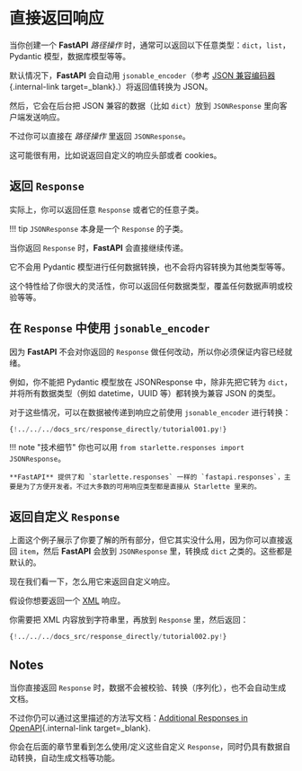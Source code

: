 # 直接返回响应 

当你创建一个 **FastAPI** *路径操作* 时，通常可以返回以下任意类型：`dict`，`list`，Pydantic 模型，数据库模型等等。

默认情况下，**FastAPI** 会自动用 `jsonable_encoder`（参考 [JSON 兼容编码器](../tutorial/encoder.md){.internal-link target=_blank}.）将返回值转换为 JSON。

然后，它会在后台把 JSON 兼容的数据（比如 `dict`）放到 `JSONResponse` 里向客户端发送响应。

不过你可以直接在 *路径操作* 里返回 `JSONResponse`。

这可能很有用，比如说返回自定义的响应头部或者 cookies。

## 返回 `Response`

实际上，你可以返回任意 `Response` 或者它的任意子类。

!!! tip
    `JSONResponse` 本身是一个 `Response` 的子类。

当你返回 `Response` 时，**FastAPI** 会直接继续传递。

它不会用 Pydantic 模型进行任何数据转换，也不会将内容转换为其他类型等等。

这个特性给了你很大的灵活性，你可以返回任何数据类型，覆盖任何数据声明或校验等等。

## 在 `Response` 中使用 `jsonable_encoder`

因为 **FastAPI** 不会对你返回的 `Response` 做任何改动，所以你必须保证内容已经就绪。

例如，你不能把 Pydantic 模型放在 JSONResponse 中，除非先把它转为 `dict`，并将所有数据类型（例如 datetime，UUID 等）都转换为兼容 JSON 的类型。

对于这些情况，可以在数据被传递到响应之前使用 `jsonable_encoder` 进行转换：


```Python hl_lines="6 7  21 22"
{!../../../docs_src/response_directly/tutorial001.py!}
```

!!! note "技术细节"
	你也可以用 `from starlette.responses import JSONResponse`。

    **FastAPI** 提供了和 `starlette.responses` 一样的 `fastapi.responses`，主要是为了方便开发者。不过大多数的可用响应类型都是直接从 Starlette 里来的。

## 返回自定义 `Response`

上面这个例子展示了你要了解的所有部分，但它其实没什么用，因为你可以直接返回 `item`，然后 **FastAPI** 会放到 `JSONResponse` 里，转换成 `dict` 之类的。这些都是默认的。

现在我们看一下，怎么用它来返回自定义响应。

假设你想要返回一个 <a href="https://en.wikipedia.org/wiki/XML" class="external-link" target="_blank">XML</a> 响应。

你需要把 XML 内容放到字符串里，再放到 `Response` 里，然后返回：

```Python hl_lines="1  18"
{!../../../docs_src/response_directly/tutorial002.py!}
```

## Notes

当你直接返回 `Response` 时，数据不会被校验、转换（序列化），也不会自动生成文档。

不过你仍可以通过这里描述的方法写文档：[Additional Responses in OpenAPI](additional-responses.md){.internal-link target=_blank}.

你会在后面的章节里看到怎么使用/定义这些自定义 `Response`，同时仍具有数据自动转换，自动生成文档等功能。

